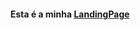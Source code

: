 <h4 align="center">Esta é a minha <a href="https://thiagocs0.github.io/FS-LandingPage/" target="_blank" rel="noopener noreferrer">LandingPage</a><br><br></h4>
